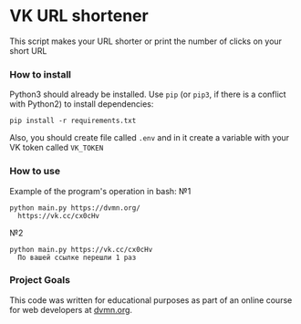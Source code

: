 # VK URL shortener

This script makes your URL shorter or print the number of clicks on your short URL

### How to install

Python3 should already be installed. 
Use `pip` (or `pip3`, if there is a conflict with Python2) to install dependencies:
```
pip install -r requirements.txt
```

Also, you should create file called `.env` and in it create a variable with your VK token called `VK_TOKEN`

### How to use

Example of the program's operation in bash:
№1
```
python main.py https://dvmn.org/
  https://vk.cc/cx0cHv
```
№2
```
python main.py https://vk.cc/cx0cHv
  По вашей ссылке перешли 1 раз
```

### Project Goals

This code was written for educational purposes as part of an online course for web developers at [dvmn.org](https://dvmn.org/).
